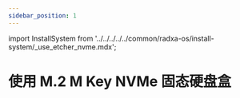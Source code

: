 ```yaml
---
sidebar_position: 1
---
```


import InstallSystem from '../../../../../common/radxa-os/install-system/\_use_etcher_nvme.mdx';

# 使用 M.2 M Key NVMe 固态硬盘盒

<InstallSystem />
